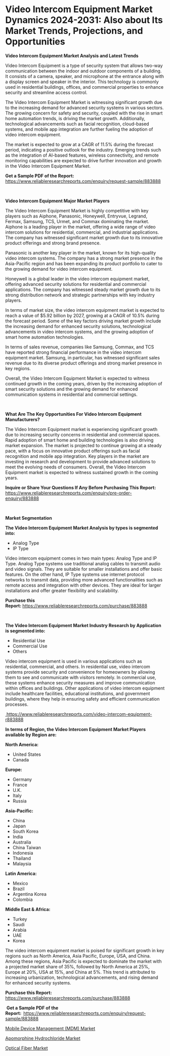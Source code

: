 <p><h1>Video Intercom Equipment Market Dynamics 2024-2031: Also about Its Market Trends, Projections, and Opportunities</h1></p><p><strong>Video Intercom Equipment Market Analysis and Latest Trends</strong></p>
<p><p>Video Intercom Equipment is a type of security system that allows two-way communication between the indoor and outdoor components of a building. It consists of a camera, speaker, and microphone at the entrance along with a display screen and speaker in the interior. This technology is commonly used in residential buildings, offices, and commercial properties to enhance security and streamline access control.</p><p>The Video Intercom Equipment Market is witnessing significant growth due to the increasing demand for advanced security systems in various sectors. The growing concern for safety and security, coupled with the rise in smart home automation trends, is driving the market growth. Additionally, technological advancements such as facial recognition, cloud-based systems, and mobile app integration are further fueling the adoption of video intercom equipment.</p><p>The market is expected to grow at a CAGR of 11.5% during the forecast period, indicating a positive outlook for the industry. Emerging trends such as the integration of AI-based features, wireless connectivity, and remote monitoring capabilities are expected to drive further innovation and growth in the Video Intercom Equipment Market.</p></p>
<p><strong>Get a Sample PDF of the Report:&nbsp;</strong> <a href="https://www.reliableresearchreports.com/enquiry/request-sample/883888">https://www.reliableresearchreports.com/enquiry/request-sample/883888</a></p>
<p>&nbsp;</p>
<p><strong>Video Intercom Equipment Major Market Players</strong></p>
<p><p>The Video Intercom Equipment Market is highly competitive with key players such as Aiphone, Panasonic, Honeywell, Entryvue, Legrand, Fermax, Samsung, TCS, Urmet, and Commax dominating the market. Aiphone is a leading player in the market, offering a wide range of video intercom solutions for residential, commercial, and industrial applications. The company has witnessed significant market growth due to its innovative product offerings and strong brand presence.</p><p>Panasonic is another key player in the market, known for its high-quality video intercom systems. The company has a strong market presence in the Asia-Pacific region and has been expanding its product portfolio to cater to the growing demand for video intercom equipment.</p><p>Honeywell is a global leader in the video intercom equipment market, offering advanced security solutions for residential and commercial applications. The company has witnessed steady market growth due to its strong distribution network and strategic partnerships with key industry players.</p><p>In terms of market size, the video intercom equipment market is expected to reach a value of $5.92 billion by 2027, growing at a CAGR of 10.5% during the forecast period. Some of the key factors driving market growth include the increasing demand for enhanced security solutions, technological advancements in video intercom systems, and the growing adoption of smart home automation technologies.</p><p>In terms of sales revenue, companies like Samsung, Commax, and TCS have reported strong financial performance in the video intercom equipment market. Samsung, in particular, has witnessed significant sales revenue due to its diverse product offerings and strong market presence in key regions.</p><p>Overall, the Video Intercom Equipment Market is expected to witness continued growth in the coming years, driven by the increasing adoption of smart security solutions and the growing demand for enhanced communication systems in residential and commercial settings.</p></p>
<p>&nbsp;</p>
<p><strong>What Are The Key Opportunities For Video Intercom Equipment Manufacturers?</strong></p>
<p><p>The Video Intercom Equipment market is experiencing significant growth due to increasing security concerns in residential and commercial spaces. Rapid adoption of smart home and building technologies is also driving market expansion. The market is projected to continue growing at a steady pace, with a focus on innovative product offerings such as facial recognition and mobile app integration. Key players in the market are investing in research and development to provide advanced solutions to meet the evolving needs of consumers. Overall, the Video Intercom Equipment market is expected to witness sustained growth in the coming years.</p></p>
<p><strong>Inquire or Share Your Questions If Any Before Purchasing This Report:</strong> <a href="https://www.reliableresearchreports.com/enquiry/pre-order-enquiry/883888">https://www.reliableresearchreports.com/enquiry/pre-order-enquiry/883888</a></p>
<p>&nbsp;</p>
<p><strong>Market Segmentation</strong></p>
<p><strong>The Video Intercom Equipment Market Analysis by types is segmented into:</strong></p>
<p><ul><li>Analog Type</li><li>IP Type</li></ul></p>
<p><p>Video intercom equipment comes in two main types: Analog Type and IP Type. Analog Type systems use traditional analog cables to transmit audio and video signals. They are suitable for smaller installations and offer basic features. On the other hand, IP Type systems use internet protocol networks to transmit data, providing more advanced functionalities such as remote access and integration with other devices. They are ideal for larger installations and offer greater flexibility and scalability.</p></p>
<p><strong>Purchase this Report:&nbsp;</strong><a href="https://www.reliableresearchreports.com/purchase/883888">https://www.reliableresearchreports.com/purchase/883888</a></p>
<p>&nbsp;</p>
<p><strong>The Video Intercom Equipment Market Industry Research by Application is segmented into:</strong></p>
<p><ul><li>Residential Use</li><li>Commercial Use</li><li>Others</li></ul></p>
<p><p>Video intercom equipment is used in various applications such as residential, commercial, and others. In residential use, video intercom systems provide security and convenience for homeowners by allowing them to see and communicate with visitors remotely. In commercial use, these systems enhance security measures and improve communication within offices and buildings. Other applications of video intercom equipment include healthcare facilities, educational institutions, and government buildings, where they help in ensuring safety and efficient communication processes.</p></p>
<p><a href="https://www.reliableresearchreports.com/video-intercom-equipment-r883888">&nbsp;https://www.reliableresearchreports.com/video-intercom-equipment-r883888</a></p>
<p><strong>In terms of Region, the Video Intercom Equipment Market Players available by Region are:</strong></p>
<p>
    <p> <strong> North America: </strong>
        <ul>
            <li>United States</li>
            <li>Canada</li>
        </ul>
        </p> 
    <p> <strong> Europe: </strong>
        <ul>
            <li>Germany</li>
            <li>France</li>
            <li>U.K.</li>
            <li>Italy</li>
            <li>Russia</li>
        </ul>
        </p> 
    <p> <strong> Asia-Pacific: </strong>
        <ul>
            <li>China</li>
            <li>Japan</li>
            <li>South Korea</li>
            <li>India</li>
            <li>Australia</li>
            <li>China Taiwan</li>
            <li>Indonesia</li>
            <li>Thailand</li>
            <li>Malaysia</li>
        </ul>
        </p> 
    <p> <strong> Latin America: </strong>
        <ul>
            <li>Mexico</li>
            <li>Brazil</li>
            <li>Argentina Korea</li>
            <li>Colombia</li>
        </ul>
        </p> 
    <p> <strong> Middle East & Africa: </strong>
        <ul>
            <li>Turkey</li>
            <li>Saudi</li>
            <li>Arabia</li>
            <li>UAE</li>
            <li>Korea</li>
        </ul>
    </p>
    </p>
<p><p>The video intercom equipment market is poised for significant growth in key regions such as North America, Asia Pacific, Europe, USA, and China. Among these regions, Asia Pacific is expected to dominate the market with a projected market share of 35%, followed by North America at 25%, Europe at 20%, USA at 15%, and China at 5%. This trend is attributed to increasing urbanization, technological advancements, and rising demand for enhanced security systems.</p></p>
<p><strong>Purchase this Report: </strong><a href="https://www.reliableresearchreports.com/purchase/883888">https://www.reliableresearchreports.com/purchase/883888</a></p>
<p>&nbsp;<strong>Get a Sample PDF of the Report:&nbsp;&nbsp;</strong><a href="https://www.reliableresearchreports.com/enquiry/request-sample/883888">https://www.reliableresearchreports.com/enquiry/request-sample/883888</a></p>
<p><strong></strong></p>
<p><p><a href="https://thundering-castanet-c65.notion.site/Mobile-Device-Management-MDM-Market-Furnishes-Information-on-Market-Share-Market-Trends-and-Mark-9bd81d7c70044f5c8e7dc056285d01e5">Mobile Device Management (MDM) Market</a></p><p><a href="https://angry-finch-aaf.notion.site/Apomorphine-Hydrochloride-Market-Focuses-on-Market-Share-Size-and-Projected-Forecast-Till-2031-5b207d7791c44a0b990acfcc019f034f">Apomorphine Hydrochloride Market</a></p><p><a href="https://extreme-scabiosa-c81.notion.site/Optical-Fiber-Market-Report-Reveals-the-Latest-Trends-And-Growth-Opportunities-of-this-Market-4a73f30cd47442bf834eee13ea55724f">Optical Fiber Market</a></p></p>
